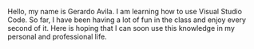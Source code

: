 Hello, my name is Gerardo Avila.
I am learning how to use Visual Studio Code.
So far, I have been having a lot of fun in the class and enjoy every second of it.
Here is hoping that I can soon use this knowledge in my personal and professional life.
